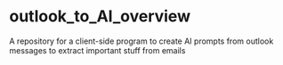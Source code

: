 # outlook_to_AI_overview
A repository for a client-side program to create AI prompts from outlook messages to extract important stuff from emails
